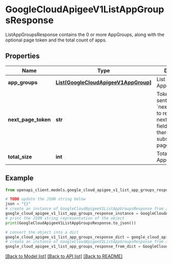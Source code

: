 # GoogleCloudApigeeV1ListAppGroupsResponse

ListAppGroupsResponse contains the 0 or more AppGroups, along with the optional page token and the total count of apps.

## Properties

Name | Type | Description | Notes
------------ | ------------- | ------------- | -------------
**app_groups** | [**List[GoogleCloudApigeeV1AppGroup]**](GoogleCloudApigeeV1AppGroup.md) | List of AppGroups. | [optional] 
**next_page_token** | **str** | Token that can be sent as &#x60;next_page_token&#x60; to retrieve the next page. If this field is omitted, there are no subsequent pages. | [optional] 
**total_size** | **int** | Total count of AppGroups. | [optional] 

## Example

```python
from openapi_client.models.google_cloud_apigee_v1_list_app_groups_response import GoogleCloudApigeeV1ListAppGroupsResponse

# TODO update the JSON string below
json = "{}"
# create an instance of GoogleCloudApigeeV1ListAppGroupsResponse from a JSON string
google_cloud_apigee_v1_list_app_groups_response_instance = GoogleCloudApigeeV1ListAppGroupsResponse.from_json(json)
# print the JSON string representation of the object
print(GoogleCloudApigeeV1ListAppGroupsResponse.to_json())

# convert the object into a dict
google_cloud_apigee_v1_list_app_groups_response_dict = google_cloud_apigee_v1_list_app_groups_response_instance.to_dict()
# create an instance of GoogleCloudApigeeV1ListAppGroupsResponse from a dict
google_cloud_apigee_v1_list_app_groups_response_from_dict = GoogleCloudApigeeV1ListAppGroupsResponse.from_dict(google_cloud_apigee_v1_list_app_groups_response_dict)
```
[[Back to Model list]](../README.md#documentation-for-models) [[Back to API list]](../README.md#documentation-for-api-endpoints) [[Back to README]](../README.md)



